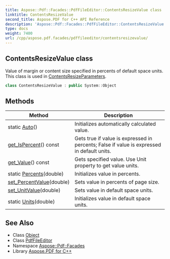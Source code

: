 ```yaml
---
title: Aspose::Pdf::Facades::PdfFileEditor::ContentsResizeValue class
linktitle: ContentsResizeValue
second_title: Aspose.PDF for C++ API Reference
description: 'Aspose::Pdf::Facades::PdfFileEditor::ContentsResizeValue class. Value of margin or content size specified in percents of default space units. This class is used in ContentsResizeParameters in C++.'
type: docs
weight: 7400
url: /cpp/aspose.pdf.facades/pdffileeditor/contentsresizevalue/
---
```

## ContentsResizeValue class


Value of margin or content size specified in percents of default space units. This class is used in [ContentsResizeParameters](../contentsresizeparameters/).

```cpp
class ContentsResizeValue : public System::Object
```

## Methods

| Method | Description |
| --- | --- |
| static [Auto](./auto/)() | Initializes automatically calculated value. |
| [get_IsPercent](./get_ispercent/)() const | Gets true if value is expressed in percents; False if value is expressed in default units. |
| [get_Value](./get_value/)() const | Gets specified value. Use Unit property to get value units. |
| static [Percents](./percents/)(double) | Initializes value in percents. |
| [set_PercentValue](./set_percentvalue/)(double) | Sets value in percents of page size. |
| [set_UnitValue](./set_unitvalue/)(double) | Sets value in default space units. |
| static [Units](./units/)(double) | Initializes value in default space units. |
## See Also

* Class [Object](../../../system/object/)
* Class [PdfFileEditor](../)
* Namespace [Aspose::Pdf::Facades](../../)
* Library [Aspose.PDF for C++](../../../)
